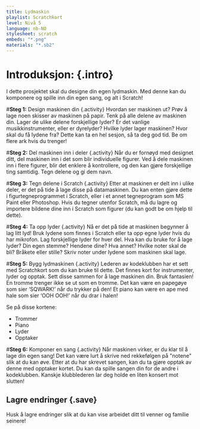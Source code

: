 ```yaml
---
title: Lydmaskin
playlist: Scratchkort
level: Nivå 5
language: nb-NO
stylesheet: scratch
embeds: "*.png"
materials: "*.sb2"
---
```


# Introduksjon: {.intro}
I dette prosjektet skal du designe din egen lydmaskin. Med denne kan du komponere og spille inn din egen sang, og alt i Scratch!

#**Steg 1:** Design maskinen din {.activity}
Hvordan ser maskinen ut? Prøv å lage noen skisser av maskinen på papir. Tenk på alle delene av maskinen din. Lager de
ulike delene forskjellige lyder? Er det vanlige musikkinstrumenter, eller er dyrelyder? Hvilke lyder lager maskinen?
Hvor skal du få lydene fra? Dette kan ta en hel sesjon, så ta deg god tid. Be om flere ark hvis du trenger!

#**Steg 2:** Del maskinen inn i deler {.activity}
Når du er fornøyd med designet ditt, del maskinen inn i det som blir individuelle figurer. Ved å dele maskinen inn i
flere figurer, blir det enklere å kontrollere, og den kan gjøre forskjellige ting samtidig. Tegn delene og gi dem navn.

#**Steg 3:** Tegn delene i Scratch {.activity}
Etter at maskinen er delt inn i ulike deler, er det på tide å lage disse på datamaskinen. Du kan enten gjøre dette i
figurtegneprogrammet i Scratch, eller i et annet tegneprogram som MS Paint eller Photoshop. Hvis du tegner utenfor Scratch,
må du lagre og importere bildene dine inn i Scratch som figurer (du kan godt be om hjelp til dette).

#**Steg 4:** Ta opp lyder {.activity}
Nå er det på tide at maskinen begynner å lag litt lyd! Bruk lydene som finnes i Scratch eller ta opp egne lyder hvis du
har mikrofon. Lag forskjellige lyder for hver del. Hva kan du bruke for å lage lyder? Din egen stemme? Hendene dine?
Hva annet? Hvilke noter skal de bli? Bråkete eller stille? Skriv noter under lydene som maskinen skal lage.

#**Steg 5:** Bygg lydmaskinen {.activity}
Lederen av kodeklubben har et sett med Scratchkort som du kan bruke til dette. Det finnes kort for instrumenter, lyder
og opptak. Sett disse sammen for å lage maskinen din. Bruk fantasien! En tromme trenger ikke se ut som en tromme. Det
kan være en papegøye som sier ‘SQWARK!’ når du trykker på den! Et piano kan være en ape med hale som sier ‘OOH OOH!’
når du drar i halen!

Se på disse kortene:

* Trommer
* Piano
* Lyder
* Opptaker

#**Steg 6:** Komponer en sang {.activity}
Når maskinen virker, er du klar til å lage din egen sang!
Det kan være lurt å skrive ned rekkefølgen på "notene" slik at du kan øve. Etter at du har skrevet sangen, kan du ta
gjøre opptak av denne med opptaker kortet. Du kan da spille sangen din for de andre i kodeklubben. Kanskje klubblederen
lar deg holde en liten konsert mot slutten!

## Lagre endringer {.save}
Husk å lagre endringer slik at du kan vise arbeidet ditt til venner og familie seinere!
